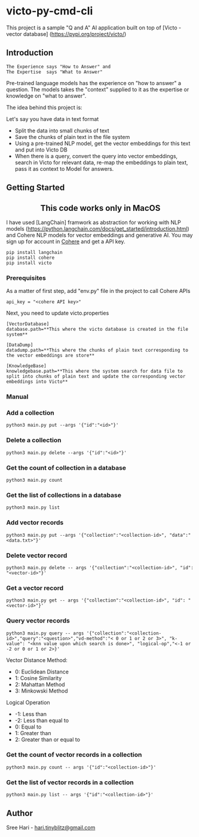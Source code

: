 # victo-py-cmd-cli

This project is a sample "Q and A" AI application built on top of [Victo - vector database] (https://pypi.org/project/victo/)

## Introduction

```
The Experience says "How to Answer" and
The Expertise  says "What to Answer"
```

Pre-trained language models has the experience on "how to answer" a question. The models takes the "context" supplied to it as the expertise or knowledge on "what to answer".

The idea behind this project is:

Let's say you have data in text format
- Split the data into small chunks of text
- Save the chunks of plain text in the file system
- Using a pre-trained NLP model, get the vector embeddings for this text and put into Victo DB
- When there is a query, convert the query into vector embeddings, search in Victo for relevant data, re-map the embeddings to plain text, pass it as context to Model for answers.

## Getting Started

<div align="center"> <h2> This code works only in MacOS</h2></div>

I have used [LangChain] framwork as abstraction for working with NLP models (https://python.langchain.com/docs/get_started/introduction.html) and Cohere NLP models for vector embeddings and generative AI. You may sign up for account in [Cohere](https://cohere.com/) and get a API key.

```
pip install langchain
pip install cohere
pip install victo
```

### Prerequisites

As a matter of first step, add "env.py" file in the project to call Cohere APIs

```
api_key = "<cohere API key>"
```

Next, you need to update victo.properties

```
[VectorDatabase]
database.path=**This where the victo database is created in the file system**

[DataDump]
datadump.path=**This where the chunks of plain text corresponding to the vector embeddings are store**

[KnowledgeBase]
knowledgebase.path=**This where the system search for data file to split into chunks of plain text and update the corresponding vector embeddings into Victo**
```

### Manual

### Add a collection 

```
python3 main.py put --args '{"id":"<id>"}'
```

### Delete a collection

```
python3 main.py delete --args '{"id":"<id>"}'
```

### Get the count of collection in a database

```
python3 main.py count
```

### Get the list of collections in a database

```
python3 main.py list
```

### Add vector records

```
python3 main.py put --args '{"collection":"<collection-id>", "data":"<data.txt>"}'
```

### Delete vector record

```
python3 main.py delete -- args '{"collection":"<collection-id>", "id": "<vector-id>"}'
```

### Get a vector record

```
python3 main.py get -- args '{"collection":"<collection-id>", "id": "<vector-id>"}'
```

### Query vector records

```
python3 main.py query -- args '{"collection":"<collection-id>","query":"<question>","vd-method":"< 0 or 1 or 2 or 3>", "k-value": "<knn value upon which search is done>", "logical-op","<-1 or -2 or 0 or 1 or 2>}'
```
Vector Distance Method:
- 0: Euclidean Distance
- 1: Cosine Similarity
- 2: Mahattan Method
- 3: Minkowski Method

Logical Operation
- -1: Less than
- -2: Less than equal to  
-  0: Equal to
-  1: Greater than
-  2: Greater than or equal to

### Get the count of vector records in a collection

```
python3 main.py count -- args '{"id":"<collection-id>"}'
```

### Get the list of vector records in a collection

```
python3 main.py list -- args '{"id":"<collection-id>"}'
```

## Author

Sree Hari - hari.tinyblitz@gmail.com
